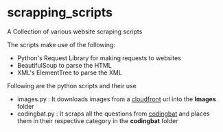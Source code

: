 # scrapping_scripts
A Collection of various website scraping scripts

The scripts make use of the following:

* Python's Request Library for making requests to websites
* BeautifulSoup to parse the HTML
* XML's ElementTree to parse the XML

Following are the python scripts and their use

* images.py : It downloads images from a [cloudfront](https://d3cbihxaqsuq0s.cloudfront.net/) url into the **Images** folder
* codingbat.py : It scraps all the questions from [codingbat](http://codingbat.com/) and places them in their respective category in the **codingbat** folder
